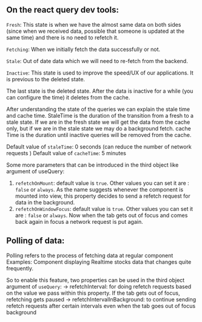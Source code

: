 ## On the react query dev tools:
`Fresh`: This state is when we have the almost same data on both sides (since when we received data, possible that someone is updated at the same time) and there is no need to refetch it.

`Fetching`: When we initially fetch the data successfully or not.

`Stale`: Out of date data which we will need to re-fetch from the backend.

`Inactive`: This state is used to improve the speed/UX of our applications. It is previous to the deleted state.

The last state is the deleted state. After the data is inactive for a while (you can configure the time) it deletes from the cache.


After understanding the state of the queries we can explain the stale time and cache time. StaleTime is the duration of the transition from a fresh to a stale state. If we are in the fresh state we will get the data from the cache only, but if we are in the stale state we may do a background fetch. cache Time is the duration until inactive queries will be removed from the cache.


Default value of `staleTime`: 0 seconds (can reduce the number of network requests )
Default value of `cacheTime`: 5 minutes


Some more parameters that can be introduced in the third object like argument of useQuery:

1) `refetchOnMount`: default value is `true`. Other values you can set it are : `false` or `always`. As the name suggests whenever the component is mounted into view, this property decides to send a refetch request for data in the background.
2) `refetchOnWindowFocus`: default value is `true`. Other values you can set it are : `false` or `always`. Now when the tab gets out of focus and comes back again in focus a network request is put again.


## Polling of data:

Polling refers to the process of fetching data at regular component
Examples: Component displaying Realtime stocks data that changes quite frequently.

So to enable this feature, two properties can be used in the third object argument of `useQuery`:
-> refetchInterval: for doing refetch requests based on the value we pass within this property. If the tab gets out of focus,
 refetching gets paused 
 -> refetchIntervalInBackground: to continue sending refetch requests after certain intervals even when the tab goes out of focus background